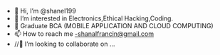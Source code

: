 - 👋 Hi, I’m @shanel199
- 👀 I’m interested in Electronics,Ethical Hacking,Coding.
- 🌱 Graduate BCA (MOBILE APPLICATION AND CLOUD COMPUTING)
- 📫 How to reach me -shanalfrancin@gmail.com
- //💞️ I’m looking to collaborate on ...

<!---
shanel199/shanel199 is a ✨ special ✨ repository because its `README.md` (this file) appears on your GitHub profile.
You can click the Preview link to take a look at your changes.
--->
